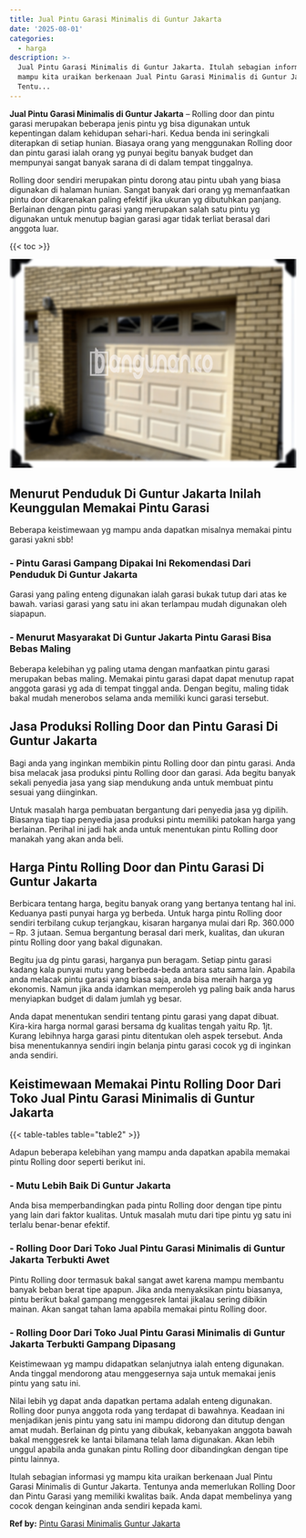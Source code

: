 ```yaml
---
title: Jual Pintu Garasi Minimalis di Guntur Jakarta
date: '2025-08-01'
categories:
  - harga
description: >-
  Jual Pintu Garasi Minimalis di Guntur Jakarta. Itulah sebagian informasi yg
  mampu kita uraikan berkenaan Jual Pintu Garasi Minimalis di Guntur Jakarta.
  Tentu...
---
```


**Jual Pintu Garasi Minimalis di Guntur Jakarta** – Rolling door dan pintu garasi merupakan beberapa jenis pintu yg bisa digunakan untuk kepentingan dalam kehidupan sehari-hari. Kedua benda ini seringkali diterapkan di setiap hunian. Biasaya orang yang menggunakan Rolling door dan pintu garasi ialah orang yg punyai begitu banyak budget dan mempunyai sangat banyak sarana di di dalam tempat tinggalnya.

Rolling door sendiri merupakan pintu dorong atau pintu ubah yang biasa digunakan di halaman hunian. Sangat banyak dari orang yg memanfaatkan pintu door dikarenakan paling efektif jika ukuran yg dibutuhkan panjang. Berlainan dengan pintu garasi yang merupakan salah satu pintu yg digunakan untuk menutup bagian garasi agar tidak terliat berasal dari anggota luar.

{{< toc >}}

![Jual Pintu Garasi Minimalis di Guntur Jakarta](/images/pintu-garasi-67.png)

## Menurut Penduduk Di Guntur Jakarta Inilah Keunggulan Memakai Pintu Garasi

Beberapa keistimewaan yg mampu anda dapatkan misalnya memakai pintu garasi yakni sbb!

### \- Pintu Garasi Gampang Dipakai Ini Rekomendasi Dari Penduduk Di Guntur Jakarta

Garasi yang paling enteng digunakan ialah garasi bukak tutup dari atas ke bawah. variasi garasi yang satu ini akan terlampau mudah digunakan oleh siapapun.

### \- Menurut Masyarakat Di Guntur Jakarta Pintu Garasi Bisa Bebas Maling

Beberapa kelebihan yg paling utama dengan manfaatkan pintu garasi merupakan bebas maling. Memakai pintu garasi dapat dapat menutup rapat anggota garasi yg ada di tempat tinggal anda. Dengan begitu, maling tidak bakal mudah menerobos selama anda memiliki kunci garasi tersebut.

## Jasa Produksi Rolling Door dan Pintu Garasi Di Guntur Jakarta

Bagi anda yang inginkan membikin pintu Rolling door dan pintu garasi. Anda bisa melacak jasa produksi pintu Rolling door dan garasi. Ada begitu banyak sekali penyedia jasa yang siap mendukung anda untuk membuat pintu sesuai yang diinginkan.

Untuk masalah harga pembuatan bergantung dari penyedia jasa yg dipilih. Biasanya tiap tiap penyedia jasa produksi pintu memiliki patokan harga yang berlainan. Perihal ini jadi hak anda untuk menentukan pintu Rolling door manakah yang akan anda beli.

## Harga Pintu Rolling Door dan Pintu Garasi Di Guntur Jakarta

Berbicara tentang harga, begitu banyak orang yang bertanya tentang hal ini. Keduanya pasti punyai harga yg berbeda. Untuk harga pintu Rolling door sendiri terbilang cukup terjangkau, kisaran harganya mulai dari Rp. 360.000 – Rp. 3 jutaan. Semua bergantung berasal dari merk, kualitas, dan ukuran pintu Rolling door yang bakal digunakan.

Begitu jua dg pintu garasi, harganya pun beragam. Setiap pintu garasi kadang kala punyai mutu yang berbeda-beda antara satu sama lain. Apabila anda melacak pintu garasi yang biasa saja, anda bisa meraih harga yg ekonomis. Namun jika anda idamkan memperoleh yg paling baik anda harus menyiapkan budget di dalam jumlah yg besar.

Anda dapat menentukan sendiri tentang pintu garasi yang dapat dibuat. Kira-kira harga normal garasi bersama dg kualitas tengah yaitu Rp. 1jt. Kurang lebihnya harga garasi pintu ditentukan oleh aspek tersebut. Anda bisa menentukannya sendiri ingin belanja pintu garasi cocok yg di inginkan anda sendiri.

## Keistimewaan Memakai Pintu Rolling Door Dari Toko Jual Pintu Garasi Minimalis di Guntur Jakarta

{{< table-tables table="table2" >}}

Adapun beberapa kelebihan yang mampu anda dapatkan apabila memakai pintu Rolling door seperti berikut ini.

### \- Mutu Lebih Baik Di Guntur Jakarta

Anda bisa memperbandingkan pada pintu Rolling door dengan tipe pintu yang lain dari faktor kualitas. Untuk masalah mutu dari tipe pintu yg satu ini terlalu benar-benar efektif.

### \- Rolling Door Dari Toko Jual Pintu Garasi Minimalis di Guntur Jakarta Terbukti Awet

Pintu Rolling door termasuk bakal sangat awet karena mampu membantu banyak beban berat tipe apapun. Jika anda menyaksikan pintu biasanya, pintu berikut bakal gampang menggesrek lantai jikalau sering dibikin mainan. Akan sangat tahan lama apabila memakai pintu Rolling door.

### \- Rolling Door Dari Toko Jual Pintu Garasi Minimalis di Guntur Jakarta Terbukti Gampang Dipasang

Keistimewaan yg mampu didapatkan selanjutnya ialah enteng digunakan. Anda tinggal mendorong atau menggesernya saja untuk memakai jenis pintu yang satu ini.

Nilai lebih yg dapat anda dapatkan pertama adalah enteng digunakan. Rolling door punya anggota roda yang terdapat di bawahnya. Keadaan ini menjadikan jenis pintu yang satu ini mampu didorong dan ditutup dengan amat mudah. Berlainan dg pintu yang dibukak, kebanyakan anggota bawah bakal menggesrek ke lantai bilamana telah lama digunakan. Akan lebih unggul apabila anda gunakan pintu Rolling door dibandingkan dengan tipe pintu lainnya.

Itulah sebagian informasi yg mampu kita uraikan berkenaan Jual Pintu Garasi Minimalis di Guntur Jakarta. Tentunya anda memerlukan Rolling Door dan Pintu Garasi yang memiliki kwalitas baik. Anda dapat membelinya yang cocok dengan keinginan anda sendiri kepada kami.

**Ref by:** [Pintu Garasi Minimalis Guntur Jakarta](https://id.wikipedia.org/wiki/Pintu)
